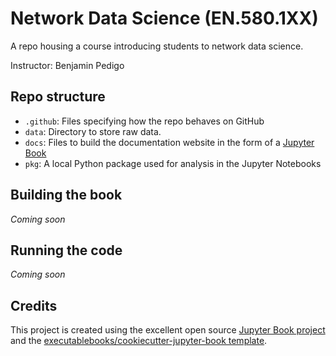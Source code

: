 # Network Data Science (EN.580.1XX)
A repo housing a course introducing students to network data science. 

Instructor: Benjamin Pedigo

## Repo structure 
- ``.github``: Files specifying how the repo behaves on GitHub
- ``data``: Directory to store raw data. 
- ``docs``: Files to build the documentation website in the form of a [Jupyter Book](https://jupyterbook.org/intro.html)
- ``pkg``: A local Python package used for analysis in the Jupyter Notebooks

## Building the book 
*Coming soon*

## Running the code
*Coming soon*

## Credits

This project is created using the excellent open source [Jupyter Book project](https://jupyterbook.org/) and the [executablebooks/cookiecutter-jupyter-book template](https://github.com/executablebooks/cookiecutter-jupyter-book).
